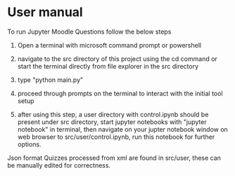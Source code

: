 # User manual 

To run Jupyter Moodle Questions follow the below steps

1. Open a terminal with microsoft command prompt or powershell

2. navigate to the src directory of this project using the cd command or start the terminal directly from file explorer in the src directory

3. type "python main.py"

4. proceed through prompts on the terminal to interact with the initial tool setup

5. after using this step, a user directory with control.ipynb should be present under src directory, start jupyter notebooks with "jupyter notebook" in terminal, then navigate on your jupter notebook window on web browser to  src/user/control.ipynb, run this notebook for further options.


Json format Quizzes processed from xml are found in src/user, these can be manually edited for correctness. 
